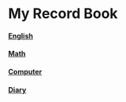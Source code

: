 # My Record Book



#### [English](https://github.com/NMXxiang/my-record-book-to-github/tree/main/English)



#### [Math](https://github.com/NMXxiang/my-record-book-to-github/tree/main/Math)



#### [Computer](https://github.com/NMXxiang/my-record-book-to-github/tree/main/Computer)



#### [Diary](https://github.com/NMXxiang/my-record-book-to-github/tree/main/Diary)

